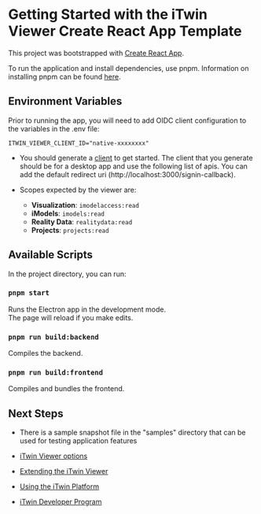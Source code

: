 # Getting Started with the iTwin Viewer Create React App Template

This project was bootstrapped with [Create React App](https://github.com/facebook/create-react-app).

To run the application and install dependencies, use pnpm. Information on installing pnpm can be found [here](https://pnpm.io/installation).

## Environment Variables

Prior to running the app, you will need to add OIDC client configuration to the variables in the .env file:

```
ITWIN_VIEWER_CLIENT_ID="native-xxxxxxxx"
```

- You should generate a [client](https://developer.bentley.com/register/) to get started. The client that you generate should be for a desktop app and use the following list of apis. You can add the default redirect uri (http://localhost:3000/signin-callback).

- Scopes expected by the viewer are:

  - **Visualization**: `imodelaccess:read`
  - **iModels**: `imodels:read`
  - **Reality Data**: `realitydata:read`
  - **Projects**: `projects:read`

## Available Scripts

In the project directory, you can run:

### `pnpm start`

Runs the Electron app in the development mode.\
The page will reload if you make edits.

### `pnpm run build:backend`

Compiles the backend.

### `pnpm run build:frontend`

Compiles and bundles the frontend.

## Next Steps

- There is a sample snapshot file in the "samples" directory that can be used for testing application features

- [iTwin Viewer options](https://www.npmjs.com/package/@itwin/desktop-viewer-react)

- [Extending the iTwin Viewer](https://www.itwinjs.org/learning/tutorials/hello-world-viewer/)

- [Using the iTwin Platform](https://developer.bentley.com/)

- [iTwin Developer Program](https://www.youtube.com/playlist?list=PL6YCKeNfXXd_dXq4u9vtSFfsP3OTVcL8N)
